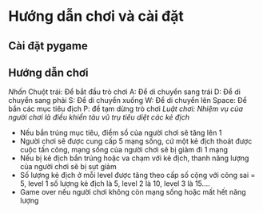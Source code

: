 # Hướng dẫn chơi và cài đặt
## Cài đặt pygame 
## Hướng dẫn chơi
*Nhấn*
Chuột trái: Để bắt đầu trò chơi
A: Để di chuyển sang trái
D: Để di chuyển sang phải
S: Để di chuyển xuống
W: Để di chuyển lên
Space: Để bắn các mục tiêu địch
P: để tạm dừng trò chơi
*Luật chơi: Nhiệm vụ của người chơi là điều khiển tàu vũ trụ tiêu diệt các kẻ địch*
- Nếu bắn trúng mục tiêu, điểm sổ của người chơi sẽ tăng lên 1
- Người chơi sẽ được cung cấp 5 mạng sống, cứ một kẻ địch thoát được cuộc tấn công, mạng sống của người chơi sẽ bị giảm đi 1 mạng
- Nếu bị kẻ địch bắn trúng hoặc va chạm với kẻ địch, thanh năng lượng của người chơi sẽ bị sụt giảm
- Số lượng kẻ địch ở mỗi level được tăng theo cấp số cộng với công sai = 5, level 1 số lượng kẻ địch là 5, level 2 là 10, level 3 là 15….
- Game over nếu người chơi không còn mạng sống hoặc mất hết năng lượng
